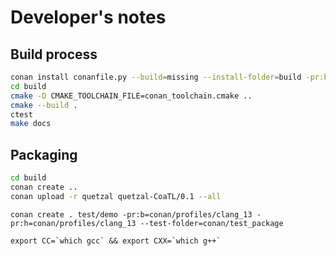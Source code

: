 # Developer's notes

## Build process

```bash
conan install conanfile.py --build=missing --install-folder=build -pr:b=conan/profiles/clang_13 -pr:h=conan/profiles/clang_13
cd build
cmake -D CMAKE_TOOLCHAIN_FILE=conan_toolchain.cmake ..
cmake --build .
ctest
make docs
```

## Packaging

```bash
cd build
conan create ..
conan upload -r quetzal quetzal-CoaTL/0.1 --all
```

```
conan create . test/demo -pr:b=conan/profiles/clang_13 -pr:h=conan/profiles/clang_13 --test-folder=conan/test_package
```

```
export CC=`which gcc` && export CXX=`which g++`
```
